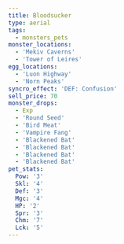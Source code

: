```yaml
---
title: Bloodsucker
type: aerial
tags:
  - monsters_pets
monster_locations:
  - 'Mekiv Caverns'
  - 'Tower of Leires'
egg_locations:
  - 'Luon Highway'
  - 'Norn Peaks'
syncro_effect: 'DEF: Confusion'
sell_price: 70
monster_drops:
  - Exp
  - 'Round Seed'
  - 'Bird Meat'
  - 'Vampire Fang'
  - 'Blackened Bat'
  - 'Blackened Bat'
  - 'Blackened Bat'
  - 'Blackened Bat'
pet_stats:
  Pow: '3'
  Skl: '4'
  Def: '3'
  Mgc: '4'
  HP: '2'
  Spr: '3'
  Chm: '7'
  Lck: '5'
---
```

